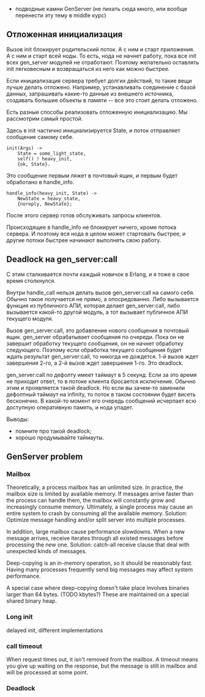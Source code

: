   - подводные камни GenServer (не пихать сюда много, или вообще перенести эту тему в middle курс)

## Отложенная инициализация

Вызов init блокирует родительский поток. А с ним и старт приложения.
А с ним и старт всей ноды. То есть, нода не начнет работу, пока все
init всех gen_server модулей не отработают.  Поэтому желательно
оставлять init легковесным и возвращаться из него как можно быстрее.

Если инициализация сервера требует долгих действий, то такие вещи
лучше делать отложено.  Например, устанавливать соединение с базой
данных, запрашивать какие-то данные из внешнего источника, создавать
большие объекты в памяти -- все это стоит делать отложено.

Есть разные способы реализовать отложенную инициализацию. Мы
рассмотрим самый простой.

Здесь в init частично инициализируется State, и
поток отправляет сообщение самому себе.

```
init(Args) ->
    State = some_light_state,
    self() ! heavy_init,
    {ok, State}.
```

Это сообщение первым ляжет в почтовый ящик, и первым будет обработано
в handle_info.

```
handle_info(heavy_init, State) ->
    NewState = heavy_state,
    {noreply, NewState};
```

После этого сервер готов обслуживать запросы клиентов.

Происходящее в handle_info не блокирует ничего, кроме потока
сервера. И поэтому вся нода в целом может стартовать быстрее, и другие
потоки быстрее начинают выполнять свою работу.


## Deadlock на gen_server:call

С этим сталкивается почти каждый новичок в Erlang, и я тоже в свое
время столкнулся.

Внутри handle\_call нельзя делать вызов gen\_server:call на самого
себя. Обычно такое получается не прямо, а опосредованно. Либо
вызывается функция из публичного АПИ, которая делает gen\_server:call,
либо вызывается какой-то другой модуль, а тот вызывает публичное АПИ
текущего модуля.

Вызов gen\_server:call, это добавление нового сообщения в почтовый
ящик. gen\_server обрабатывает сообщения по очереди. Пока он не
завершит обработку текущего сообщения, он не начнет обработку
следующего. Поэтому если обработка текущего сообщения будет ждать
результат gen\_server:call, то никогда не дождется.  1-й вызов ждет
завершения 2-го, а 2-й вызов ждет завершения 1-го. Это deadlock.

gen\_server:call по дефолту имеет таймаут в 5 секунд. Если за это
время не приходит ответ, то в потоке клиента бросается
исключение. Обычно этим и проявляется такой deadlock.  Но если вы
зачем-то заменили дефолтный таймаут на infinity, то поток в таком
состоянии будет висеть бесконечно.  В какой-то момент его очередь
сообщений исчерпает всю доступную оперативную память, и нода упадет.

Выводы:
- помните про такой deadlock;
- хорошо продумывайте таймауты.



## GenServer problem

### Mailbox

Theoretically, a process mailbox has an unlimited size. In practice, the mailbox size is limited by available memory.
If messages arrive faster than the process can handle them, the mailbox will constantly grow and increasingly consume memory. Ultimately, a single process may cause an entire system to crash by consuming all the available memory. 
Solution: Optimize message handling and/or split server into multiple processes.

In addition, large mailbox cause performance slowdowns. 
When a new message arrives, receive iterates through all existed messages before processing the new one.
Solution: catch-all receive clause that deal with unexpected kinds of messages.

Deep-copying is an in-memory operation, so it should be reasonably fast. 
Having many processes frequently send big messages may affect system performance.

A special case where deep-copying doesn't take place involves binaries larger than 64 bytes. 
(TODO kbytes?)
These are maintained on a special shared binary heap. 

### Long init

delayed init, different implementations


### call timeout

When request times out, it isn't removed from the mailbox. 
A timeout means you give up waiting on the response, but the message is still in mailbox and will be processed at some point.


### Deadlock 
